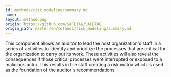 ```yaml
---
id: methods/risk_modeling/summary.md
name: 
layout: method.pug
origin: https://github.com/SAFETAG/SAFETAG
origin_path: master/en/methods/risk_modeling/summary.md
---
```

This component allows an auditor to lead the host organization's staff in a series of activities to identify and prioritize the processes that are critical for the organization to carry out its work.  These activities will also reveal the consequences if those critical processes were interrupted or exposed to a malicious actor.  This results in the staff creating a risk matrix which is used as the foundation of the auditor's recommendations.


